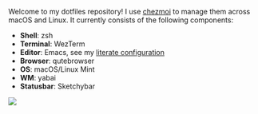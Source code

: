 Welcome to my dotfiles repository! I use [chezmoi](https://www.chezmoi.io/) to manage them across macOS and Linux. It currently consists of the following components:

* **Shell**: zsh
* **Terminal**: WezTerm
* **Editor**: Emacs, see my [literate configuration](.emacs.d/init.org)
* **Browser**: qutebrowser
* **OS**: macOS/Linux Mint
* **WM**: yabai
* **Statusbar**: Sketchybar

![](resources/screenshot.png)
